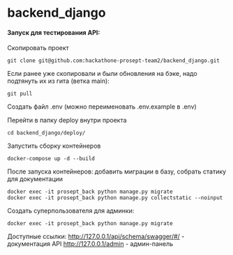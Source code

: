 # backend_django

#### Запуск для тестирования API:
Скопировать проект
```
git clone git@github.com:hackathone-prosept-team2/backend_django.git
```

Если ранее уже скопировали и были обновления на бэке, надо подтянуть их из гита (ветка main):
```
git pull
```

Создать файл .env (можно переименовать .env.example в .env)

Перейти в папку deploy внутри проекта
```
cd backend_django/deploy/
```

Запустить сборку контейнеров
```
docker-compose up -d --build
```

После запуска контейнеров: добавить миграции в базу, собрать статику для документации
```
docker exec -it prosept_back python manage.py migrate
docker exec -it prosept_back python manage.py collectstatic --noinput
```

Создать суперпользователя для админки:
```
docker exec -it prosept_back python manage.py migrate
```

Доступные ссылки:
http://127.0.0.1/api/schema/swagger/#/ - документация API
http://127.0.0.1/admin - админ-панель